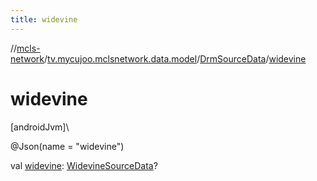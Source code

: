 ```yaml
---
title: widevine
---
```

//[mcls-network](../../../index.html)/[tv.mycujoo.mclsnetwork.data.model](../index.html)/[DrmSourceData](index.html)/[widevine](widevine.html)



# widevine



[androidJvm]\




@Json(name = &quot;widevine&quot;)



val [widevine](widevine.html): [WidevineSourceData](../-widevine-source-data/index.html)?




